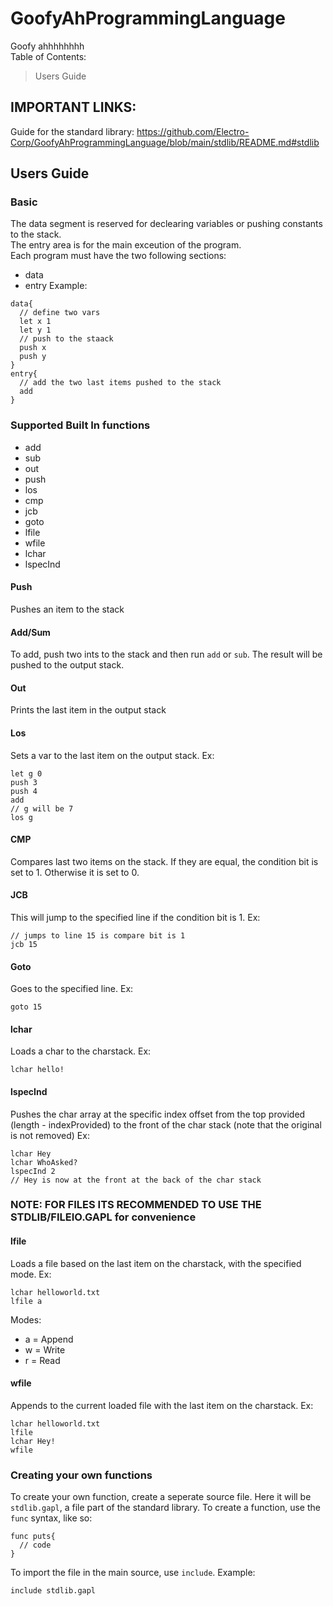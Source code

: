 # GoofyAhProgrammingLanguage
Goofy ahhhhhhhh <br>
Table of Contents:
> Users Guide
## IMPORTANT LINKS:
Guide for the standard library: https://github.com/Electro-Corp/GoofyAhProgrammingLanguage/blob/main/stdlib/README.md#stdlib
## Users Guide
### Basic
The data segment is reserved for declearing variables or pushing constants to the stack. <br>
The entry area is for the main exceution of the program. <br>
Each program must have the two following sections: 
* data
* entry 
Example: <br>
```
data{
  // define two vars
  let x 1
  let y 1
  // push to the staack
  push x
  push y
}
entry{
  // add the two last items pushed to the stack
  add
}
```
### Supported Built In functions
* add
* sub
* out
* push 
* los
* cmp
* jcb
* goto 
* lfile
* wfile
* lchar
* lspecInd
#### Push
Pushes an item to the stack
#### Add/Sum
To add, push two ints to the stack and then run `add` or `sub`. The result will be pushed to the output stack.
#### Out
Prints the last item in the output stack
#### Los
Sets a var to the last item on the output stack. Ex:
```
let g 0
push 3
push 4
add
// g will be 7
los g
```
#### CMP
Compares last two items on the stack. If they are equal, the condition bit is set to 1. Otherwise it is set to 0.
#### JCB 
This will jump to the specified line if the condition bit is 1. Ex:
```
// jumps to line 15 is compare bit is 1
jcb 15
```
#### Goto
Goes to the specified line. Ex:
```
goto 15
```
#### lchar
Loads a char to the charstack. Ex:
```
lchar hello!
```
#### lspecInd
Pushes the char array at the specific index offset from the top provided (length - indexProvided) to the front of the char stack (note that the original is not removed) Ex:
```
lchar Hey
lchar WhoAsked?
lspecInd 2 
// Hey is now at the front at the back of the char stack
```
### NOTE: FOR FILES ITS RECOMMENDED TO USE THE STDLIB/FILEIO.GAPL for convenience
#### lfile
Loads a file based on the last item on the charstack, with the specified mode. Ex:
```
lchar helloworld.txt
lfile a
```
Modes:
* a = Append
* w = Write
* r = Read
#### wfile
Appends to the current loaded file with the last item on the charstack. Ex:
```
lchar helloworld.txt
lfile
lchar Hey!
wfile
```
### Creating your own functions
To create your own function, create a seperate source file. Here it will be `stdlib.gapl`, a file part of the standard library.
To create a function, use the `func` syntax, like so: <br>
```
func puts{
  // code
}
```
To import the file in the main source, use `include`. Example:
```
include stdlib.gapl
```
